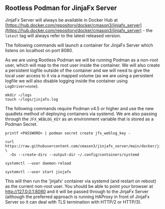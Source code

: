 ## Rootless Podman for JinjaFx Server

JinjaFx Server will always be available in Docker Hub at [https://hub.docker.com/repository/docker/cmason3/jinjafx_server](https://hub.docker.com/repository/docker/cmason3/jinjafx_server) - the `latest` tag will always refer to the latest released version.

The following commands will launch a container for JinjaFx Server which listens on localhost on port 8080.

As we are using Rootless Podman we will be running Podman as a non-root user, which will map to the root user inside the container. We will also create a persistent logfile outside of the container and we will need to give the local user access to it via a mapped volume (as we are using a persistent logfile we will also disable logging inside the container using `LogDriver=none`).

```
mkdir ~/logs
touch ~/logs/jinjafx.log
```

The following commands require Podman v4.5 or higher and use the new quadlets method of deploying containers via systemd. We are also passing through the `JFX_WEBLOG_KEY` as an environment variable that is stored as a Podman Secret.

```
printf <PASSWORD> | podman secret create jfx_weblog_key -

curl https://raw.githubusercontent.com/cmason3/jinjafx_server/main/docker/jinjafx.container \
  -Os --create-dirs --output-dir ~/.config/containers/systemd

systemctl --user daemon-reload

systemctl --user start jinjafx
```

This will then run the 'jinjafx' container via systemd (and restart on reboot) as the current non-root user. You should be able to point your browser at http://127.0.0.1:8080 and it will be passed through to the JinjaFx Server (although the preferred approach is running HAProxy in front of JinjaFx Server so it can deal with TLS termination with HTTP/2 or HTTP/3).
